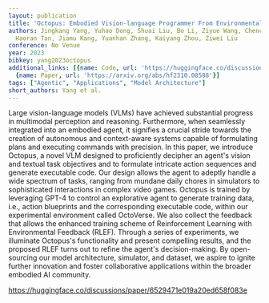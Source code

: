 ```yaml
---
layout: publication
title: 'Octopus: Embodied Vision-language Programmer From Environmental Feedback'
authors: Jingkang Yang, Yuhao Dong, Shuai Liu, Bo Li, Ziyue Wang, Chencheng Jiang,
  Haoran Tan, Jiamu Kang, Yuanhan Zhang, Kaiyang Zhou, Ziwei Liu
conference: No Venue
year: 2023
bibkey: yang2023octopus
additional_links: [{name: Code, url: 'https://huggingface.co/discussions/paper/6529471e019a20ed658f083e'},
  {name: Paper, url: 'https://arxiv.org/abs/hf2310.08588'}]
tags: ["Agentic", "Applications", "Model Architecture"]
short_authors: Yang et al.
---
```

Large vision-language models (VLMs) have achieved substantial progress in multimodal perception and reasoning. Furthermore, when seamlessly integrated into an embodied agent, it signifies a crucial stride towards the creation of autonomous and context-aware systems capable of formulating plans and executing commands with precision. In this paper, we introduce Octopus, a novel VLM designed to proficiently decipher an agent's vision and textual task objectives and to formulate intricate action sequences and generate executable code. Our design allows the agent to adeptly handle a wide spectrum of tasks, ranging from mundane daily chores in simulators to sophisticated interactions in complex video games. Octopus is trained by leveraging GPT-4 to control an explorative agent to generate training data, i.e., action blueprints and the corresponding executable code, within our experimental environment called OctoVerse. We also collect the feedback that allows the enhanced training scheme of Reinforcement Learning with Environmental Feedback (RLEF). Through a series of experiments, we illuminate Octopus's functionality and present compelling results, and the proposed RLEF turns out to refine the agent's decision-making. By open-sourcing our model architecture, simulator, and dataset, we aspire to ignite further innovation and foster collaborative applications within the broader embodied AI community.

https://huggingface.co/discussions/paper/6529471e019a20ed658f083e